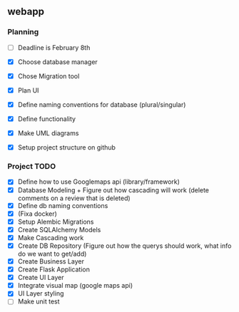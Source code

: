 ## webapp
### Planning
 - [ ] Deadline is February 8th
 - [x] Choose database manager
 - [x] Chose Migration tool
 - [x] Plan UI
 - [x] Define naming conventions for database (plural/singular)
 - [x] Define functionality
 - [x] Make UML diagrams
 - [x] Setup project structure on github
 
 
 ### Project TODO
 - [x] Define how to use Googlemaps api (library/framework)
 - [x] Database Modeling + Figure out how cascading will work (delete comments on a review that is deleted)
 - [x] Define db naming conventions
 - [x] (Fixa docker)
 - [x] Setup Alembic Migrations
 - [x] Create SQLAlchemy Models
 - [x] Make Cascading work
 - [x] Create DB Repository (Figure out how the querys should work, what info do we want to get/add)
 - [x] Create Business Layer
 - [x] Create Flask Application
 - [x] Create UI Layer
 - [x] Integrate visual map (google maps api)
 - [x] UI Layer styling
 - [ ] Make unit test
